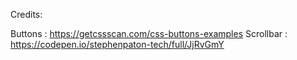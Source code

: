 Credits:

Buttons : https://getcssscan.com/css-buttons-examples
Scrollbar : https://codepen.io/stephenpaton-tech/full/JjRvGmY
